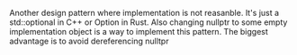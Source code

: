 Another design pattern where implementation is not reasanble. It's just a std::optional in C++ or Option in Rust. Also changing nullptr to some empty implementation object is a way to implement this pattern. The biggest advantage is to avoid dereferencing nulltpr